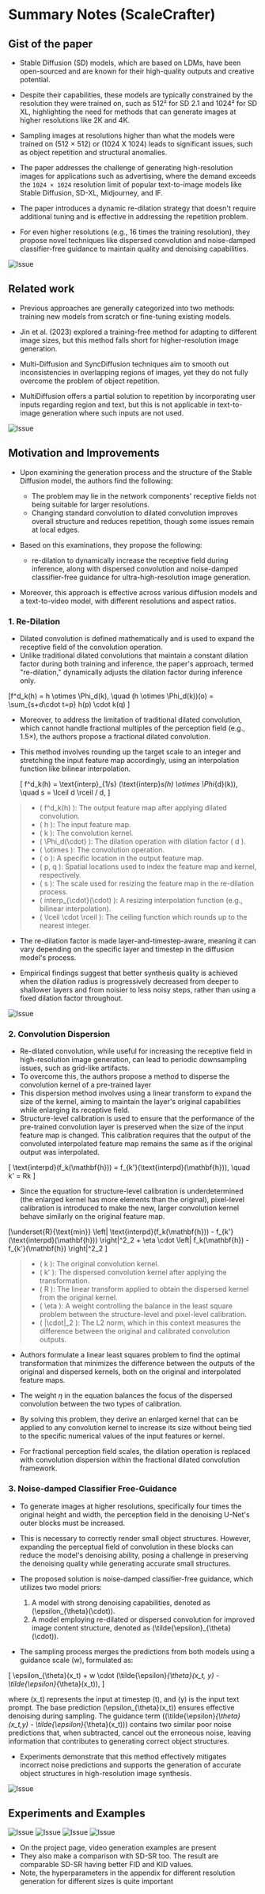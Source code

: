 # Summary Notes (ScaleCrafter)

## Gist of the paper
- Stable Diffusion (SD) models, which are based on LDMs, have been open-sourced and are known for their high-quality outputs and creative potential.

- Despite their capabilities, these models are typically constrained by the resolution they were trained on, such as 512² for SD 2.1 and 1024² for SD XL, highlighting the need for methods that can generate images at higher resolutions like 2K and 4K.

- Sampling images at resolutions higher than what the models were trained on (512 × 512) or (1024 X 1024) leads to significant issues, such as object repetition and structural anomalies.

- The paper addresses the challenge of generating high-resolution images for applications such as advertising, where the demand exceeds the `1024 × 1024` resolution limit of popular text-to-image models like Stable Diffusion, SD-XL, Midjourney, and IF.

- The paper introduces a dynamic re-dilation strategy that doesn't require additional tuning and is effective in addressing the repetition problem.

- For even higher resolutions (e.g., 16 times the training resolution), they propose novel techniques like dispersed convolution and noise-damped classifier-free guidance to maintain quality and denoising capabilities.

![Issue](images/scalecrafter/scalecrafter_1.png)


## Related work
- Previous approaches are generally categorized into two methods: training new models from scratch or fine-tuning existing models.

- Jin et al. (2023) explored a training-free method for adapting to different image sizes, but this method falls short for higher-resolution image generation.

- Multi-Diffusion and SyncDiffusion techniques aim to smooth out inconsistencies in overlapping regions of images, yet they do not fully overcome the problem of object repetition.

- MultiDiffusion offers a partial solution to repetition by incorporating user inputs regarding region and text, but this is not applicable in text-to-image generation where such inputs are not used.

![Issue](images/scalecrafter/scalecrafter_2.png)


## Motivation and Improvements

- Upon examining the generation process and the structure of the Stable Diffusion model, the authors find the following:
  - The problem may lie in the network components' receptive fields not being suitable for larger resolutions.
  - Changing standard convolution to dilated convolution improves overall structure and reduces repetition, though some issues remain at local edges.

- Based on this examinations, they propose the following:
  - re-dilation to dynamically increase the receptive field during inference, along with dispersed convolution and noise-damped classifier-free guidance for ultra-high-resolution image generation.
  
- Moreover, this approach is effective across various diffusion models and a text-to-video model, with different resolutions and aspect ratios.

### 1. Re-Dilation
- Dilated convolution is defined mathematically and is used to expand the receptive field of the convolution operation.
- Unlike traditional dilated convolutions that maintain a constant dilation factor during both training and inference, the paper's approach, termed "re-dilation," dynamically adjusts the dilation factor during inference only.

\[f^d_k(h) = h \otimes \Phi_d(k), \quad (h \otimes \Phi_d(k))(o) = \sum_{s+d\cdot t=p} h(p) \cdot k(q) \]

- Moreover, to address the limitation of traditional dilated convolution, which cannot handle fractional multiples of the perception field (e.g., 1.5×), the authors propose a fractional dilated convolution.
- This method involves rounding up the target scale to an integer and stretching the input feature map accordingly, using an interpolation function like bilinear interpolation.

  \[ f^d_k(h) = \text{interp}_{1/s} (\text{interp}_s(h) \otimes \Phi_{d}(k)), \quad s = \lceil d \rceil / d, \]

> - \( f^d_k(h) \): The output feature map after applying dilated convolution.
> - \( h \): The input feature map.
> - \( k \): The convolution kernel.
> - \( \Phi_d(\cdot) \): The dilation operation with dilation factor \( d \).
> - \( \otimes \): The convolution operation.
> - \( o \): A specific location in the output feature map.
> - \( p, q \): Spatial locations used to index the feature map and kernel, respectively.
> - \( s \): The scale used for resizing the feature map in the re-dilation process.
> - \( interp_{\cdot}(\cdot) \): A resizing interpolation function (e.g., bilinear interpolation).
> - \( \lceil \cdot \rceil \): The ceiling function which rounds up to the nearest integer.


- The re-dilation factor is made layer-and-timestep-aware, meaning it can vary depending on the specific layer and timestep in the diffusion model's process.

- Empirical findings suggest that better synthesis quality is achieved when the dilation radius is progressively decreased from deeper to shallower layers and from noisier to less noisy steps, rather than using a fixed dilation factor throughout.

![Issue](images/scalecrafter/scalecrafter_3.png)


### 2. Convolution Dispersion
- Re-dilated convolution, while useful for increasing the receptive field in high-resolution image generation, can lead to periodic downsampling issues, such as grid-like artifacts.
- To overcome this, the authors propose a method to disperse the convolution kernel of a pre-trained layer
- This dispersion method involves using a linear transform to expand the size of the kernel, aiming to maintain the layer's original capabilities while enlarging its receptive field.
- Structure-level calibration is used to ensure that the performance of the pre-trained convolution layer is preserved when the size of the input feature map is changed. This calibration requires that the output of the convoluted interpolated feature map remains the same as if the original output was interpolated.

\[ \text{interpd}(f_k(\mathbf{h})) = f_{k'}(\text{interpd}(\mathbf{h})), \quad k' = Rk  \]

- Since the equation for structure-level calibration is underdetermined (the enlarged kernel has more elements than the original), pixel-level calibration is introduced to make the new, larger convolution kernel behave similarly on the original feature map.

\[\underset{R}{\text{min}} \left\| \text{interpd}(f_k(\mathbf{h})) - f_{k'}(\text{interpd}(\mathbf{h})) \right\|^2_2 + \eta \cdot \left\| f_k(\mathbf{h}) - f_{k'}(\mathbf{h}) \right\|^2_2 \]

> - \( k \): The original convolution kernel.
> - \( k' \): The dispersed convolution kernel after applying the transformation.
> - \( R \): The linear transform applied to obtain the dispersed kernel from the original kernel.
> - \( \eta \): A weight controlling the balance in the least square problem between the structure-level and pixel-level calibration.
> - \( \|\cdot\|_2 \): The L2 norm, which in this context measures the difference between the original and calibrated convolution outputs.

- Authors formulate a linear least squares problem to find the optimal transformation that minimizes the difference between the outputs of the original and dispersed kernels, both on the original and interpolated feature maps.

- The weight $\eta$ in the equation balances the focus of the dispersed convolution between the two types of calibration.
- By solving this problem, they derive an enlarged kernel that can be applied to any convolution kernel to increase its size without being tied to the specific numerical values of the input features or kernel.
- For fractional perception field scales, the dilation operation is replaced with convolution dispersion within the fractional dilated convolution framework.

### 3. Noise-damped Classifier Free-Guidance

- To generate images at higher resolutions, specifically four times the original height and width, the perception field in the denoising U-Net's outer blocks must be increased. 
- This is necessary to correctly render small object structures. However, expanding the perceptual field of convolution in these blocks can reduce the model's denoising ability, posing a challenge in preserving the denoising quality while generating accurate small structures.

- The proposed solution is noise-damped classifier-free guidance, which utilizes two model priors:

  1. A model with strong denoising capabilities, denoted as \(\epsilon_{\theta}(\cdot)\).
  2. A model employing re-dilated or dispersed convolution for improved image content structure, denoted as \(\tilde{\epsilon}_{\theta}(\cdot)\).

- The sampling process merges the predictions from both models using a guidance scale \(w\), formulated as:

\[
\epsilon_{\theta}(x_t) + w \cdot (\tilde{\epsilon}_{\theta}(x_t, y) - \tilde{\epsilon}_{\theta}(x_t)),
\]

where \(x_t\) represents the input at timestep \(t\), and \(y\) is the input text prompt. The base prediction \(\epsilon_{\theta}(x_t)\) ensures effective denoising during sampling. The guidance term \((\tilde{\epsilon}_{\theta}(x_t,y) - \tilde{\epsilon}_{\theta}(x_t))\) contains two similar poor noise predictions that, when subtracted, cancel out the erroneous noise, leaving information that contributes to generating correct object structures.

- Experiments demonstrate that this method effectively mitigates incorrect noise predictions and supports the generation of accurate object structures in high-resolution image synthesis.

![Issue](images/scalecrafter/scalecrafter_4.png)


## Experiments and Examples
![Issue](images/scalecrafter/scalecrafter_8.png)
![Issue](images/scalecrafter/scalecrafter_5.png)
![Issue](images/scalecrafter/scalecrafter_6.png)
![Issue](images/scalecrafter/scalecrafter_7.png)

- On the project page, video generation examples are present
- They also make a comparison with SD-SR too. The result are comparable SD-SR having better FID and KID values.
- Note, the hyperparameters in the appendix for different resolution generation for different sizes is quite important
